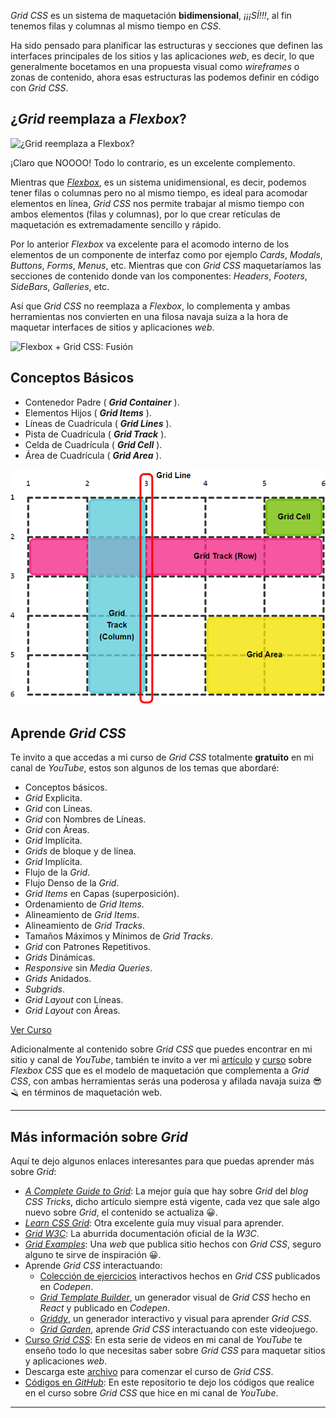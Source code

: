 _Grid CSS_ es un sistema de maquetación **bidimensional**, _¡¡¡SÍ!!!_, al fin tenemos filas y columnas al mismo tiempo en _CSS_.

Ha sido pensado para planificar las estructuras y secciones que definen las interfaces principales de los sitios y las aplicaciones _web_, es decir, lo que generalmente bocetamos en una propuesta visual como _wireframes_ o zonas de contenido, ahora esas estructuras las podemos definir en código con _Grid CSS_.

## ¿_Grid_ reemplaza a _Flexbox_?

![¿Grid reemplaza a Flexbox?](https://media.giphy.com/media/I8nepxWwlEuqI/giphy.gif)

¡Claro que NOOOO! Todo lo contrario, es un excelente complemento.

Mientras que [_Flexbox_](/flexbox), es un sistema unidimensional, es decir, podemos tener filas o columnas pero no al mismo tiempo, es ideal para acomodar elementos en línea, _Grid CSS_ nos permite trabajar al mismo tiempo con ambos elementos (filas y columnas), por lo que crear retículas de maquetación es extremadamente sencillo y rápido.

Por lo anterior _Flexbox_ va excelente para el acomodo interno de los elementos de un componente de interfaz como por ejemplo _Cards_, _Modals_, _Buttons_, _Forms_, _Menus_, etc. Mientras que con _Grid CSS_ maquetaríamos las secciones de contenido donde van los componentes: _Headers_, _Footers_, _SideBars_, _Galleries_, etc.

Así que _Grid CSS_ no reemplaza a _Flexbox_, lo complementa y ambas herramientas nos convierten en una filosa navaja suiza a la hora de maquetar interfaces de sitios y aplicaciones _web_.

![Flexbox + Grid CSS: Fusión](https://media.giphy.com/media/PvDM6QHuLPCxi/giphy.gif)

## Conceptos Básicos

- Contenedor Padre ( _**Grid Container**_ ).
- Elementos Hijos ( _**Grid Items**_ ).
- Líneas de Cuadrícula ( _**Grid Lines**_ ).
- Pista de Cuadrícula ( _**Grid Track**_ ).
- Celda de Cuadrícula ( _**Grid Cell**_ ).
- Área de Cuadrícula ( _**Grid Area**_ ).

![Conceptos Básicos Grid CSS](img/blog/grid-conceptos.png)

## Aprende _Grid CSS_

Te invito a que accedas a mi curso de _Grid CSS_ totalmente **gratuito** en mi canal de _YouTube_, estos son algunos de los temas que abordaré:

- Conceptos básicos.
- _Grid_ Explicita.
- _Grid_ con Líneas.
- _Grid_ con Nombres de Líneas.
- _Grid_ con Áreas.
- _Grid_ Implícita.
- _Grids_ de bloque y de línea.
- _Grid_ Implícita.
- Flujo de la _Grid_.
- Flujo Denso de la _Grid_.
- _Grid Items_ en Capas (superposición).
- Ordenamiento de _Grid Items_.
- Alineamiento de _Grid Items_.
- Alineamiento de _Grid Tracks_.
- Tamaños Máximos y Mínimos de _Grid Tracks_.
- _Grid_ con Patrones Repetitivos.
- _Grids_ Dinámicas.
- _Responsive_ sin _Media Queries_.
- _Grids_ Anidados.
- _Subgrids_.
- _Grid Layout_ con Líneas.
- _Grid Layout_ con Áreas.

[Ver Curso](https://www.youtube.com/playlist?list=PLvq-jIkSeTUY628cyd9LVbXSXi2xG9mUl)

Adicionalmente al contenido sobre _Grid CSS_ que puedes encontrar en mi sitio y canal de _YouTube_, también te invito a ver mi [artículo](/flexbox) y [curso](https://youtube.com/playlist?list=PLvq-jIkSeTUbQc3dGsssp8lxAi5npMrys) sobre _Flexbox CSS_ que es el modelo de maquetación que complementa a _Grid CSS_, con ambas herramientas serás una poderosa y afilada navaja suiza 😎🪒 en términos de maquetación web.

---

## Más información sobre _Grid_

Aquí te dejo algunos enlaces interesantes para que puedas aprender más sobre _Grid_:

- [_A Complete Guide to Grid_](https://css-tricks.com/snippets/css/complete-guide-grid/): La mejor guía que hay sobre _Grid_ del _blog_ _CSS Tricks_, dicho artículo siempre está vigente, cada vez que sale algo nuevo sobre _Grid_, el contenido se actualiza 😀.
- [_Learn CSS Grid_](http://learncssgrid.com/): Otra excelente guía muy visual para aprender.
- [_Grid W3C_](https://www.w3.org/TR/css3-grid-layout/): La aburrida documentación oficial de la _W3C_.
- [_Grid Examples_](http://www.gridexamples.com/): Una _web_ que publica sitio hechos con _Grid CSS_, seguro alguno te sirve de inspiración 😀.
- Aprende _Grid CSS_ interactuando:
  - [Colección de ejercicios](https://codepen.io/collection/DgwjNL/) interactivos hechos en _Grid CSS_ publicados en _Codepen_.
  - [_Grid Template Builder_](http://codepen.io/anthonydugois/pen/RpYBmy), un generador visual de _Grid CSS_ hecho en _React_ y publicado en _Codepen_.
  - [_Griddy_](http://griddy.io/), un generador interactivo y visual para aprender _Grid CSS_.
  - [_Grid Garden_](http://cssgridgarden.com/), aprende _Grid CSS_ interactuando con este videojuego.
- [Curso _Grid CSS_](https://youtube.com/playlist?list=PLvq-jIkSeTUY628cyd9LVbXSXi2xG9mUl): En esta serie de videos en mi canal de _YouTube_ te enseño todo lo que necesitas saber sobre _Grid CSS_ para maquetar sitios y aplicaciones _web_.
- Descarga este [archivo](https://gist.github.com/jonmircha/7209b51d1fe76877d9edeb5af2850783) para comenzar el curso de _Grid CSS_.
- [Códigos en _GitHub_](https://github.com/jonmircha/youtube-grid): En este repositorio te dejo los códigos que realice en el curso sobre _Grid CSS_ que hice en mi canal de _YouTube_.

---
